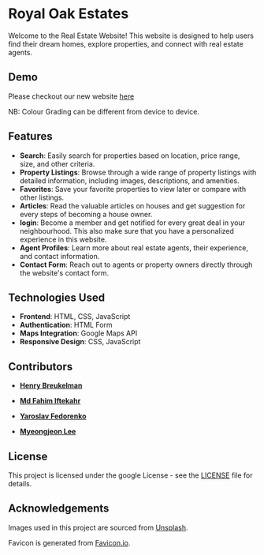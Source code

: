 # Royal Oak Estates

Welcome to the Real Estate Website! This website is designed to help users find their dream homes, explore properties, and connect with real estate agents.

## Demo

Please checkout our new website [here](https://henrybreukelman.github.io/royal-oak-estates/)

NB: Colour Grading can be different from device to device.

## Features

- **Search**: Easily search for properties based on location, price range, size, and other criteria.
- **Property Listings**: Browse through a wide range of property listings with detailed information, including images, descriptions, and amenities.
- **Favorites**: Save your favorite properties to view later or compare with other listings.
- **Articles**: Read the valuable articles on houses and get suggestion for every steps of becoming a house owner.
- **login**: Become a member and get notified for every great deal in your neighbourhood. This also make sure that you have a personalized experience in this website.
- **Agent Profiles**: Learn more about real estate agents, their experience, and contact information.
- **Contact Form**: Reach out to agents or property owners directly through the website's contact form.

## Technologies Used

- **Frontend**: HTML, CSS, JavaScript
- **Authentication**: HTML Form
- **Maps Integration**: Google Maps API
- **Responsive Design**: CSS, JavaScript

## Contributors

- **[Henry Breukelman](https://github.com/HenryBreukelman)**

- **[Md Fahim Iftekahr](https://github.com/fiftekhar3163)**

- **[Yaroslav Fedorenko](https://github.com/y-fedorenko)**

- **[Myeongjeon Lee](https://github.com/userclassgit)**

## License

This project is licensed under the google License - see the [LICENSE](#) file for details.

## Acknowledgements

Images used in this project are sourced from [Unsplash](https://unsplash.com/).

Favicon is generated from [Favicon.io](https://favicon.io/).
